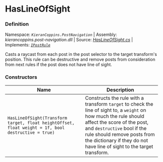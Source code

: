 # HasLineOfSight

### Definition
Namespace: *`KieranCoppins.PostNavigation`* | Assembly: *kierancoppins.post-navigation.dll* | Source: [*HasLineOfSight.cs*]() | Implements: [*`IPostRule`*]()

Casts a raycast from each post in the post selector to the target transform's position. This rule can be destructive and remove posts from consideration from next rules if the post does not have line of sight.

### Constructors
| Name | Description |
|------|-------------|
| `HasLineOfSight(Transform target, float heightOffset, float weight = 1f, bool destructive = true)` | Constructs the rule with a transform `target` to check the line of sight to, a `weight` on how much the rule should affect the score of the post, and `destructive` bool if the rule should remove posts from the dictionary if they do not have line of sight to the target transform. |